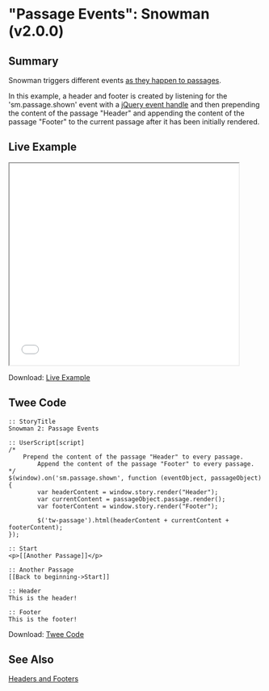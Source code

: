 # "Passage Events": Snowman (v2.0.0)

## Summary

Snowman triggers different events [as they happen to passages](https://videlais.github.io/snowman/2/events/passage_events.html).

In this example, a header and footer is created by listening for the 'sm.passage.shown' event with a [jQuery event handle](http://api.jquery.com/category/events/event-handler-attachment/) and then prepending the content of the passage "Header" and appending the content of the passage "Footer" to the current passage after it has been initially rendered.

## Live Example

<section>
<iframe src="snowman_passage_events_example.html" height=400 width=90%></iframe>

Download: <a href="snowman_passage_events_example.html" target="_blank">Live Example</a>
</section>

## Twee Code

```
:: StoryTitle
Snowman 2: Passage Events

:: UserScript[script]
/*
    Prepend the content of the passage "Header" to every passage.
		Append the content of the passage "Footer" to every passage.
*/
$(window).on('sm.passage.shown', function (eventObject, passageObject) {
		var headerContent = window.story.render("Header");
		var currentContent = passageObject.passage.render();
		var footerContent = window.story.render("Footer");

		$('tw-passage').html(headerContent + currentContent + footerContent);
});

:: Start
<p>[[Another Passage]]</p>

:: Another Passage
[[Back to beginning->Start]]

:: Header
This is the header!

:: Footer
This is the footer!

```

Download: <a href="snowman_passage_events_twee.txt" target="_blank">Twee Code</a>

## See Also

[Headers and Footers](../../headersandfooters/snowman/snowman_headersandfooters.md)

